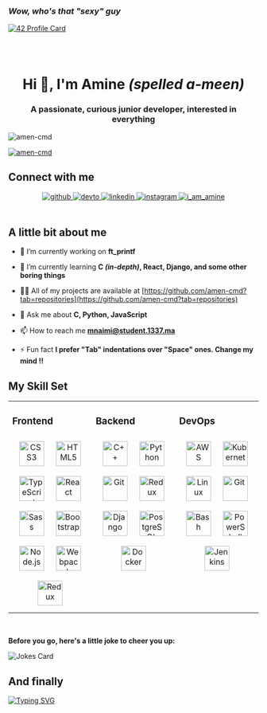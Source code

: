 ### *Wow, who's that "sexy" guy*
[![42 Profile Card](https://1337-readme.vercel.app/api/profile?cursus=42cursus&dark=true&email=hide&login=mnaimi)](https://github.com/mohouyizme/1337-readme)

<br></br>

<h1 align="center">Hi 👋, I'm Amine <i>(spelled a-meen)</i></h1>
<h3 align="center">A passionate, curious junior developer, interested in everything</h3>

<p align="left"> <img src="https://komarev.com/ghpvc/?username=amen-cmd&label=Profile%20views&color=0e75b6&style=flat" alt="amen-cmd" /> </p>

<p align="left"> <a href="https://github.com/ryo-ma/github-profile-trophy"><img src="https://github-profile-trophy.vercel.app/?username=amen-cmd&theme=onedark" alt="amen-cmd" /></a> </p>

## Connect with me  
<div align="center">
<a href="https://github.com/amen-cmd" target="_blank">
  <img src=https://img.shields.io/badge/github-%2324292e.svg?&style=for-the-badge&logo=github&logoColor=white alt=github style="margin-bottom: 5px;" />
</a>
<a href="https://dev.to/https://dev.to/amin_n" target="_blank">
  <img src=https://img.shields.io/badge/dev.to-%2308090A.svg?&style=for-the-badge&logo=dev.to&logoColor=white alt=devto style="margin-bottom: 5px;" />
</a>
<a href="https://linkedin.com/in/rishavanand" target="_blank">
  <img src=https://img.shields.io/badge/linkedin-%231E77B5.svg?&style=for-the-badge&logo=linkedin&logoColor=white alt=linkedin style="margin-bottom: 5px;" />
</a>
<a href="https://instagram.com/amins_little_world" target="_blank">
  <img src=https://img.shields.io/badge/instagram-%23000000.svg?&style=for-the-badge&logo=instagram&logoColor=white alt=instagram style="margin-bottom: 5px;" />
</a>  
<a href="https://twitter.com/i_am_amine" target="blank">
  <img src="https://img.shields.io/twitter/follow/i_am_amine?logo=twitter&style=for-the-badge" alt="i_am_amine" />
  </a>
</div>
<br/>  

## A little bit about me
- 🔭 I’m currently working on **ft_printf**

- 🌱 I’m currently learning **C *(in-depth)*, React, Django, and some other boring things**

- 👨‍💻 All of my projects are available at [https://github.com/amen-cmd?tab=repositories](https://github.com/amen-cmd?tab=repositories)

- 💬 Ask me about **C, Python, JavaScript**

- 📫 How to reach me **mnaimi@student.1337.ma**

- ⚡ Fun fact **I prefer "Tab" indentations over "Space" ones. Change my mind !!**
<!--
<br></br>
## Meme Checkpoint:
<img src='https://random-memer.herokuapp.com/' title="Meme" alt="Please refresh the page if the meme doesn't show up.">
-->
## My Skill Set  
<table><tr><td valign="top" width="33%">

### Frontend  
<div align="center">  
<img style="margin: 10px" src="https://profilinator.rishav.dev/skills-assets/css3-original-wordmark.svg" alt="CSS3" height="50" />  
<img style="margin: 10px" src="https://profilinator.rishav.dev/skills-assets/html5-original-wordmark.svg" alt="HTML5" height="50" />  
<img style="margin: 10px" src="https://profilinator.rishav.dev/skills-assets/typescript-original.svg" alt="TypeScript" height="50" />  
<img style="margin: 10px" src="https://profilinator.rishav.dev/skills-assets/react-original-wordmark.svg" alt="React" height="50" />  
<img style="margin: 10px" src="https://profilinator.rishav.dev/skills-assets/sass-original.svg" alt="Sass" height="50" />  
<img style="margin: 10px" src="https://profilinator.rishav.dev/skills-assets/bootstrap-plain.svg" alt="Bootstrap" height="50" />  
<img style="margin: 10px" src="https://profilinator.rishav.dev/skills-assets/nodejs-original-wordmark.svg" alt="Node.js" height="50" />  
<img style="margin: 10px" src="https://profilinator.rishav.dev/skills-assets/webpack-original.svg" alt="Webpack" height="50" />  
<img style="margin: 10px" src="https://profilinator.rishav.dev/skills-assets/redux-original.svg" alt="Redux" height="50" />  
</div>

</td><td valign="top" width="33%">



### Backend  
<div align="center">  
<img style="margin: 10px" src="https://profilinator.rishav.dev/skills-assets/cplusplus-original.svg" alt="C++" height="50" />  
<img style="margin: 10px" src="https://profilinator.rishav.dev/skills-assets/python-original.svg" alt="Python" height="50" />  
<img style="margin: 10px" src="https://profilinator.rishav.dev/skills-assets/git-scm-icon.svg" alt="Git" height="50" />  
<img style="margin: 10px" src="https://profilinator.rishav.dev/skills-assets/redux-original.svg" alt="Redux" height="50" />  
<img style="margin: 10px" src="https://profilinator.rishav.dev/skills-assets/django-original.svg" alt="Django" height="50" />  
<img style="margin: 10px" src="https://profilinator.rishav.dev/skills-assets/postgresql-original-wordmark.svg" alt="PostgreSQL" height="50" />  
<img style="margin: 10px" src="https://profilinator.rishav.dev/skills-assets/docker-original-wordmark.svg" alt="Docker" height="50" />  
</div>

</td><td valign="top" width="33%">

### DevOps  
<div align="center">  
<img style="margin: 10px" src="https://profilinator.rishav.dev/skills-assets/amazonwebservices-original-wordmark.svg" alt="AWS" height="50" />  
<img style="margin: 10px" src="https://profilinator.rishav.dev/skills-assets/kubernetes-icon.svg" alt="Kubernetes" height="50" />  
<img style="margin: 10px" src="https://profilinator.rishav.dev/skills-assets/linux-original.svg" alt="Linux" height="50" />  
<img style="margin: 10px" src="https://profilinator.rishav.dev/skills-assets/git-scm-icon.svg" alt="Git" height="50" />  
<img style="margin: 10px" src="https://profilinator.rishav.dev/skills-assets/gnu_bash-icon.svg" alt="Bash" height="50" />  
<img style="margin: 10px" src="https://profilinator.rishav.dev/skills-assets/powershell.png" alt="PowerShell" height="50" />  
<img style="margin: 10px" src="https://profilinator.rishav.dev/skills-assets/jenkins-icon.svg" alt="Jenkins" height="50" />  
</div>

</td></tr></table>  

<br/>  

**Before you go, here's a little joke to cheer you up:**

![Jokes Card](https://readme-jokes.vercel.app/api?theme=random)

## And finally
[![Typing SVG](https://readme-typing-svg.herokuapp.com?color=%2323F715&vCenter=true&lines=Thanks+for+visiting+my+account.;If+you+need+anything;Please+do+not+hesitate+to+contact+me.;Have+a+wonderful+day)](https://git.io/typing-svg)
